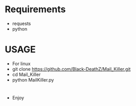# Requirements

* requests
* python

# USAGE
* For linux
* git clone https://github.com/Black-DeathZ/Mail_Killer.git
* cd Mail_Killer
* python MailKiller.py

#
* Enjoy
